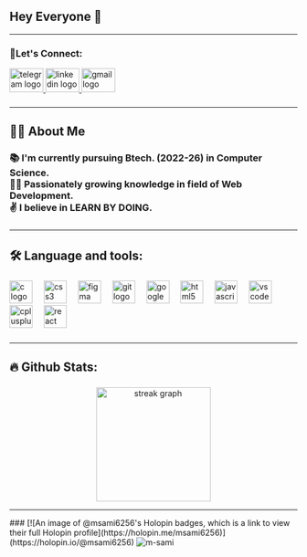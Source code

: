 


<!--
[![Typing SVG](https://readme-typing-svg.demolab.com?font=Orbitron&weight=600&size=35&duration=1500&pause=1000&color=D6FFC8&background=0d1117BB&center=true&vCenter=true&multiline=true&width=800&height=109&lines=%D8%A7%D9%84%D8%B3%D9%8E%D9%91%D9%84%D9%8E%D8%A7%D9%85%D9%8F+%D8%B9%D9%8E%D9%84%D9%8E%D9%8A%D9%92%D9%83%D9%8F%D9%85%D9%92+%D9%88%D9%8E%D8%B1%D9%8E%D8%AD%D9%92%D9%85%D9%8E%D8%A9%D9%8F+%D9%B1%D9%84%D9%84%D9%8E%D9%91%D9%87%D9%90+%D9%88%D9%8E%D8%A8%D9%8E%D8%B1%D9%8E%D9%83%D8%A7%D8%AA%D9%8F%D9%87%D9%8F;I'm+Muhammad+Sami+Bhat.)](https://git.io/typing-svg)

<hr>
-->

<h2>Hey Everyone 👋</h2>

<hr>





<h3 align="left">🙋Let's Connect: </h3>

<div align="left">
  <a href="https://t.me/beboolean" target="_blank">
    <img src="https://raw.githubusercontent.com/maurodesouza/profile-readme-generator/master/src/assets/icons/social/telegram/default.svg" width="59" height="42" alt="telegram logo"  />
  </a>
  <a href="https://www.linkedin.com/in/muhammad-sami-bhat" target="_blank">
    <img src="https://raw.githubusercontent.com/maurodesouza/profile-readme-generator/master/src/assets/icons/social/linkedin/default.svg" width="59" height="42" alt="linkedin logo"  />
  </a>
  <a href="mailto:beboolean@gmail.com" target="_blank">
    <img src="https://raw.githubusercontent.com/maurodesouza/profile-readme-generator/master/src/assets/icons/social/gmail/default.svg" width="59" height="42" alt="gmail logo"  />
  </a>
</div>

###



<hr>

<h2 align="left">👩‍💻 About Me</h2>


<h3 align="left">📚 I'm currently pursuing Btech. (2022-26) in  Computer Science.<br>👨‍💻 Passionately growing knowledge in field of Web Development.<br>✌️ I believe in  LEARN BY DOING.</h3>

###
<hr>
<h2 align="left">🛠 Language and tools:</h2>

###

<div align="left">
  <img src="https://cdn.jsdelivr.net/gh/devicons/devicon/icons/c/c-original.svg" height="40" alt="c logo"  />
  <img width="12" />
  <img src="https://cdn.jsdelivr.net/gh/devicons/devicon/icons/css3/css3-original.svg" height="40" alt="css3 logo"  />
  <img width="12" />
  <img src="https://cdn.jsdelivr.net/gh/devicons/devicon/icons/figma/figma-original.svg" height="40" alt="figma logo"  />
  <img width="12" />
  <img src="https://cdn.jsdelivr.net/gh/devicons/devicon/icons/git/git-original.svg" height="40" alt="git logo"  />
  <img width="12" />
  <img src="https://cdn.jsdelivr.net/gh/devicons/devicon/icons/googlecloud/googlecloud-original.svg" height="40" alt="googlecloud logo"  />
  <img width="12" />
  <img src="https://cdn.jsdelivr.net/gh/devicons/devicon/icons/html5/html5-original.svg" height="40" alt="html5 logo"  />
  <img width="12" />
  <img src="https://cdn.jsdelivr.net/gh/devicons/devicon/icons/javascript/javascript-original.svg" height="40" alt="javascript logo"  />
  <img width="12" />
  <img src="https://cdn.jsdelivr.net/gh/devicons/devicon/icons/vscode/vscode-original.svg" height="40" alt="vscode logo"  />
  <img width="12" />
  <img src="https://cdn.jsdelivr.net/gh/devicons/devicon/icons/cplusplus/cplusplus-original.svg" height="40" alt="cplusplus logo"  />
  <img width="12" />
  <img src="https://cdn.jsdelivr.net/gh/devicons/devicon/icons/react/react-original.svg" height="40" alt="react logo"  />
</div>

###
<hr>
<h2 align="left">🔥 Github Stats:</h2>

###

<div align="center">
  <img src="https://streak-stats.demolab.com?user=msami625&locale=en&mode=daily&theme=graywhite&hide_border=true&border_radius=10&date_format=j M[ Y]&order=3" height="200" alt="streak graph"  />
</div>
<hr>
###
[![An image of @msami6256's Holopin badges, which is a link to view their full Holopin profile](https://holopin.me/msami6256)](https://holopin.io/@msami6256)


<img src="https://komarev.com/ghpvc/?username=MSami625&style=flat-square&color=grey" alt="m-sami"/>

<!---
MSami625/MSami625 is a ✨ special ✨ repository because its `README.md` (this file) appears on your GitHub profile.
You can click the Preview link to take a look at your changes.
--->


